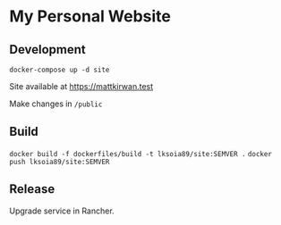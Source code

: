 # My Personal Website

## Development

`docker-compose up -d site`

Site available at https://mattkirwan.test

Make changes in `/public`

## Build

`docker build -f dockerfiles/build -t lksoia89/site:SEMVER .`
`docker push lksoia89/site:SEMVER`

## Release

Upgrade service in Rancher.
